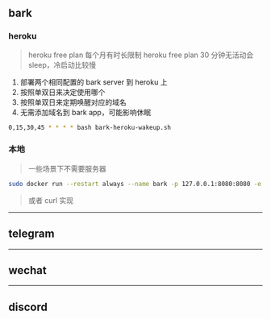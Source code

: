 
## bark

### heroku

> heroku free plan 每个月有时长限制
> heroku free plan 30 分钟无活动会 sleep，冷启动比较慢

1. 部署两个相同配置的 bark server 到 heroku 上
2. 按照单双日来决定使用哪个
3. 按照单双日来定期唤醒对应的域名
4. 无需添加域名到 bark app，可能影响休眠


```sh
0,15,30,45 * * * * bash bark-heroku-wakeup.sh
```


### 本地

> 一些场景下不需要服务器

```sh
sudo docker run --restart always --name bark -p 127.0.0.1:8080:8080 -e BARK_DEVICE_TOKEN= -e BARK_KEY= -d finab/bark-server bark-server -serverless
```

> 或者 curl 实现

---
## telegram

---
## wechat

---
## discord


